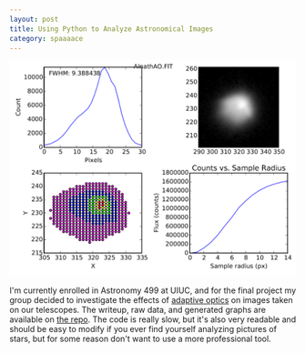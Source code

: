```yaml
---
layout: post
title: Using Python to Analyze Astronomical Images
category: spaaaace
---
```


![Spaaace!](/assets/Astro/AlnathAO.png)

I'm currently enrolled in Astronomy 499 at UIUC, and for the final project my group decided to investigate the effects of [adaptive optics](https://en.wikipedia.org/wiki/Adaptive_optics) on images taken on our telescopes. The writeup, raw data, and generated graphs are available on [the repo](https://github.com/karmeleon/AstroImageAnalysis). The code is really slow, but it's also very readable and should be easy to modify if you ever find yourself analyzing pictures of stars, but for some reason don't want to use a more professional tool.